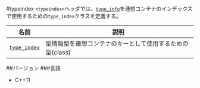 #typeindex
`<typeindex>`ヘッダでは、[`type_info`](/reference/typeinfo/type_info.md)を連想コンテナのインデックスで使用するための`type_index`クラスを定義する。


| 名前 | 説明 |
|-------------------------------------------|-----------------------------------------------------------|
| [`type_index`](./typeindex/type_index.md) | 型情報型を連想コンテナのキーとして使用するための型(class) |


##バージョン
###言語
- C++11

